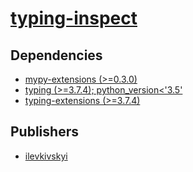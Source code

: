 # [typing-inspect](https://pypi.org/project/typing-inspect)

## Dependencies
- [mypy-extensions (>=0.3.0)](packages/m/mypy-extensions.md)
- [typing (>=3.7.4); python_version<'3.5'](packages/t/typing.md)
- [typing-extensions (>=3.7.4)](packages/t/typing-extensions.md)



## Publishers
- [ilevkivskyi](https://pypi.org/user/ilevkivskyi)

